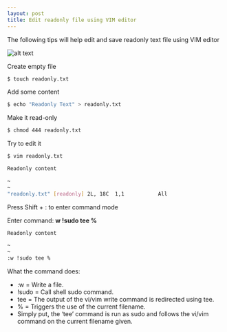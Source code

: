 ```yaml
---
layout: post
title: Edit readonly file using VIM editor
---
```


The following tips will help edit and save readonly text file using VIM editor

![alt text](https://upload.wikimedia.org/wikipedia/commons/thumb/4/4f/Icon-Vim.svg/256px-Icon-Vim.svg.png "VIM editor")

Create empty file

```bash
$ touch readonly.txt
```

Add some content

```bash
$ echo "Readonly Text" > readonly.txt
```

Make it read-only

```bash
$ chmod 444 readonly.txt
```

Try to edit it

```bash
$ vim readonly.txt

Readonly content

~                                                    
~                                                    
"readonly.txt" [readonly] 2L, 18C  1,1           All
```

Press Shift + : to enter command mode

Enter command: **w !sudo tee %**

```bash 
Readonly content

~                                                    
~                                                    
:w !sudo tee %
```

What the command does:

* :w = Write a file.
* !sudo = Call shell sudo command.
* tee = The output of the vi/vim write command is redirected using tee.
* % = Triggers the use of the current filename.
* Simply put, the ‘tee’ command is run as sudo and follows the vi/vim command on the current filename given.
